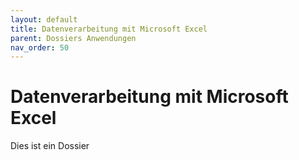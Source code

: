 ```yaml
---
layout: default
title: Datenverarbeitung mit Microsoft Excel
parent: Dossiers Anwendungen
nav_order: 50
---
```


# Datenverarbeitung mit Microsoft Excel

Dies ist ein Dossier
